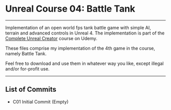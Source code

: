# Unreal Course 04: Battle Tank
****

Implementation of an open world fps tank battle game with simple AI, terrain and advanced controls in Unreal 4.
The implementation is part of the [Complete Unreal Creator](https://www.udemy.com/unrealcourse) course on Udemy.

These files comprise my implementation of the 4th game in the course, namely Battle Tank.

Feel free to download and use them in whatever way you like, except illegal and/or for-profit use.

---

## List of Commits
* C01 Initial Commit (Empty)
